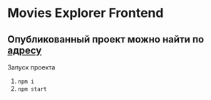 # Movies Explorer Frontend

## Опубликованный проект можно найти по [адресу](https://movies-explorer.online/)

Запуск проекта

1. `npm i`
2. `npm start`
